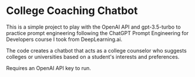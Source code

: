 # College Coaching Chatbot

This is a simple project to play with the OpenAI API and gpt-3.5-turbo to practice prompt engineering following the ChatGPT Prompt Engineering for Developers course I took from DeepLearning.ai. 

The code creates a chatbot that acts as a college counselor who suggests colleges or universities based on a student's interests and preferences. 

Requires an OpenAI API key to run. 